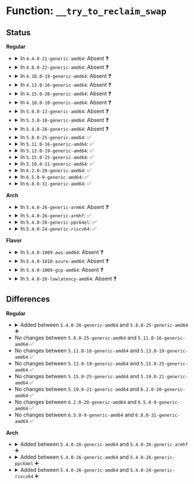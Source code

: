 # Function: <code>__try_to_reclaim_swap</code>

## Status
<b>Regular</b>
<ul>
<li>
<details>
<summary>In <code>4.4.0-21-generic-amd64</code>: Absent ❓</summary>

```json
{
  "name": "__try_to_reclaim_swap",
  "collision_type": "Unique Static",
  "inline_type": "Full",
  "funcs": [
    {
      "addr": 18446744071580764836,
      "name": "__try_to_reclaim_swap",
      "external": false,
      "loc": "mm/swapfile.c:102",
      "file": "mm/swapfile.c",
      "inline": "not declared, inlined",
      "caller_inline": [
        "mm/swapfile.c:scan_swap_map"
      ],
      "caller_func": []
    }
  ],
  "symbols": []
}
```
</details>
</li>
<li>
<details>
<summary>In <code>4.8.0-22-generic-amd64</code>: Absent ❓</summary>

```json
{
  "name": "__try_to_reclaim_swap",
  "collision_type": "Unique Static",
  "inline_type": "Full",
  "funcs": [
    {
      "addr": 18446744071580887435,
      "name": "__try_to_reclaim_swap",
      "external": false,
      "loc": "mm/swapfile.c:102",
      "file": "mm/swapfile.c",
      "inline": "not declared, inlined",
      "caller_inline": [
        "mm/swapfile.c:scan_swap_map"
      ],
      "caller_func": []
    }
  ],
  "symbols": []
}
```
</details>
</li>
<li>
<details>
<summary>In <code>4.10.0-19-generic-amd64</code>: Absent ❓</summary>

```json
{
  "name": "__try_to_reclaim_swap",
  "collision_type": "Unique Static",
  "inline_type": "Full",
  "funcs": [
    {
      "addr": 18446744071580955643,
      "name": "__try_to_reclaim_swap",
      "external": false,
      "loc": "mm/swapfile.c:102",
      "file": "mm/swapfile.c",
      "inline": "not declared, inlined",
      "caller_inline": [
        "mm/swapfile.c:scan_swap_map"
      ],
      "caller_func": []
    }
  ],
  "symbols": []
}
```
</details>
</li>
<li>
<details>
<summary>In <code>4.13.0-16-generic-amd64</code>: Absent ❓</summary>

```json
{
  "name": "__try_to_reclaim_swap",
  "collision_type": "Unique Static",
  "inline_type": "Full",
  "funcs": [
    {
      "addr": 18446744071581002779,
      "name": "__try_to_reclaim_swap",
      "external": false,
      "loc": "mm/swapfile.c:106",
      "file": "mm/swapfile.c",
      "inline": "not declared, inlined",
      "caller_inline": [
        "mm/swapfile.c:scan_swap_map_slots"
      ],
      "caller_func": []
    }
  ],
  "symbols": []
}
```
</details>
</li>
<li>
<details>
<summary>In <code>4.15.0-20-generic-amd64</code>: Absent ❓</summary>

```json
{
  "name": "__try_to_reclaim_swap",
  "collision_type": "Unique Static",
  "inline_type": "Full",
  "funcs": [
    {
      "addr": 18446744071581115306,
      "name": "__try_to_reclaim_swap",
      "external": false,
      "loc": "mm/swapfile.c:108",
      "file": "mm/swapfile.c",
      "inline": "not declared, inlined",
      "caller_inline": [
        "mm/swapfile.c:scan_swap_map_slots"
      ],
      "caller_func": []
    }
  ],
  "symbols": []
}
```
</details>
</li>
<li>
<details>
<summary>In <code>4.18.0-10-generic-amd64</code>: Absent ❓</summary>

```json
{
  "name": "__try_to_reclaim_swap",
  "collision_type": "Unique Static",
  "inline_type": "Full",
  "funcs": [
    {
      "addr": 18446744071581251126,
      "name": "__try_to_reclaim_swap",
      "external": false,
      "loc": "mm/swapfile.c:108",
      "file": "mm/swapfile.c",
      "inline": "not declared, inlined",
      "caller_inline": [
        "mm/swapfile.c:scan_swap_map_slots"
      ],
      "caller_func": []
    }
  ],
  "symbols": []
}
```
</details>
</li>
<li>
<details>
<summary>In <code>5.0.0-13-generic-amd64</code>: Absent ❓</summary>

```json
{
  "name": "__try_to_reclaim_swap",
  "collision_type": "Unique Static",
  "inline_type": "Selective",
  "funcs": [
    {
      "addr": 18446744071581333648,
      "name": "__try_to_reclaim_swap",
      "external": false,
      "loc": "mm/swapfile.c:117",
      "file": "mm/swapfile.c",
      "inline": "not declared, inlined",
      "caller_inline": [],
      "caller_func": [
        "mm/swapfile.c:free_swap_and_cache",
        "mm/swapfile.c:scan_swap_map_slots"
      ]
    }
  ],
  "symbols": [
    {
      "addr": 18446744071581333648,
      "name": "__try_to_reclaim_swap.isra.44",
      "section": ".text",
      "bind": "STB_LOCAL",
      "size": 314
    }
  ]
}
```
</details>
</li>
<li>
<details>
<summary>In <code>5.3.0-18-generic-amd64</code>: Absent ❓</summary>

```json
{
  "name": "__try_to_reclaim_swap",
  "collision_type": "Unique Static",
  "inline_type": "Selective",
  "funcs": [
    {
      "addr": 18446744071581443424,
      "name": "__try_to_reclaim_swap",
      "external": false,
      "loc": "mm/swapfile.c:127",
      "file": "mm/swapfile.c",
      "inline": "not declared, inlined",
      "caller_inline": [],
      "caller_func": [
        "mm/swapfile.c:free_swap_and_cache",
        "mm/swapfile.c:scan_swap_map_slots"
      ]
    }
  ],
  "symbols": [
    {
      "addr": 18446744071581443424,
      "name": "__try_to_reclaim_swap.isra.0",
      "section": ".text",
      "bind": "STB_LOCAL",
      "size": 293
    }
  ]
}
```
</details>
</li>
<li>
<details>
<summary>In <code>5.4.0-26-generic-amd64</code>: Absent ❓</summary>

```json
{
  "name": "__try_to_reclaim_swap",
  "collision_type": "Unique Static",
  "inline_type": "Selective",
  "funcs": [
    {
      "addr": 18446744071581507648,
      "name": "__try_to_reclaim_swap",
      "external": false,
      "loc": "mm/swapfile.c:127",
      "file": "mm/swapfile.c",
      "inline": "not declared, inlined",
      "caller_inline": [],
      "caller_func": [
        "mm/swapfile.c:free_swap_and_cache",
        "mm/swapfile.c:scan_swap_map_slots"
      ]
    }
  ],
  "symbols": [
    {
      "addr": 18446744071581507648,
      "name": "__try_to_reclaim_swap.isra.0",
      "section": ".text",
      "bind": "STB_LOCAL",
      "size": 293
    }
  ]
}
```
</details>
</li>
<li>
<details>
<summary>In <code>5.8.0-25-generic-amd64</code>: ✅</summary>

```c
int __try_to_reclaim_swap(struct swap_info_struct * si, long unsigned int offset, long unsigned int flags)
```

```json
{
  "name": "__try_to_reclaim_swap",
  "collision_type": "Unique Static",
  "inline_type": "No",
  "funcs": [
    {
      "addr": 18446744071581715632,
      "name": "__try_to_reclaim_swap",
      "external": false,
      "loc": "mm/swapfile.c:126",
      "file": "mm/swapfile.c",
      "inline": "seen, unknown",
      "caller_inline": [],
      "caller_func": [
        "mm/swapfile.c:free_swap_and_cache",
        "mm/swapfile.c:scan_swap_map_slots"
      ]
    }
  ],
  "symbols": [
    {
      "addr": 18446744071581715632,
      "name": "__try_to_reclaim_swap",
      "section": ".text",
      "bind": "STB_LOCAL",
      "size": 291
    }
  ]
}
```
</details>
</li>
<li>
<details>
<summary>In <code>5.11.0-16-generic-amd64</code>: ✅</summary>

```c
int __try_to_reclaim_swap(struct swap_info_struct * si, long unsigned int offset, long unsigned int flags)
```

```json
{
  "name": "__try_to_reclaim_swap",
  "collision_type": "Unique Static",
  "inline_type": "No",
  "funcs": [
    {
      "addr": 18446744071581763552,
      "name": "__try_to_reclaim_swap",
      "external": false,
      "loc": "mm/swapfile.c:126",
      "file": "mm/swapfile.c",
      "inline": "seen, unknown",
      "caller_inline": [],
      "caller_func": [
        "mm/swapfile.c:free_swap_and_cache",
        "mm/swapfile.c:scan_swap_map_slots"
      ]
    }
  ],
  "symbols": [
    {
      "addr": 18446744071581763552,
      "name": "__try_to_reclaim_swap",
      "section": ".text",
      "bind": "STB_LOCAL",
      "size": 284
    }
  ]
}
```
</details>
</li>
<li>
<details>
<summary>In <code>5.13.0-19-generic-amd64</code>: ✅</summary>

```c
int __try_to_reclaim_swap(struct swap_info_struct * si, long unsigned int offset, long unsigned int flags)
```

```json
{
  "name": "__try_to_reclaim_swap",
  "collision_type": "Unique Static",
  "inline_type": "No",
  "funcs": [
    {
      "addr": 18446744071581790752,
      "name": "__try_to_reclaim_swap",
      "external": false,
      "loc": "mm/swapfile.c:125",
      "file": "mm/swapfile.c",
      "inline": "seen, unknown",
      "caller_inline": [],
      "caller_func": [
        "mm/swapfile.c:free_swap_and_cache",
        "mm/swapfile.c:scan_swap_map_slots"
      ]
    }
  ],
  "symbols": [
    {
      "addr": 18446744071581790752,
      "name": "__try_to_reclaim_swap",
      "section": ".text",
      "bind": "STB_LOCAL",
      "size": 287
    }
  ]
}
```
</details>
</li>
<li>
<details>
<summary>In <code>5.15.0-25-generic-amd64</code>: ✅</summary>

```c
int __try_to_reclaim_swap(struct swap_info_struct * si, long unsigned int offset, long unsigned int flags)
```

```json
{
  "name": "__try_to_reclaim_swap",
  "collision_type": "Unique Static",
  "inline_type": "No",
  "funcs": [
    {
      "addr": 18446744071582074816,
      "name": "__try_to_reclaim_swap",
      "external": false,
      "loc": "mm/swapfile.c:125",
      "file": "mm/swapfile.c",
      "inline": "seen, unknown",
      "caller_inline": [],
      "caller_func": [
        "mm/swapfile.c:free_swap_and_cache",
        "mm/swapfile.c:scan_swap_map_slots"
      ]
    }
  ],
  "symbols": [
    {
      "addr": 18446744071582074816,
      "name": "__try_to_reclaim_swap",
      "section": ".text",
      "bind": "STB_LOCAL",
      "size": 280
    }
  ]
}
```
</details>
</li>
<li>
<details>
<summary>In <code>5.19.0-21-generic-amd64</code>: ✅</summary>

```c
int __try_to_reclaim_swap(struct swap_info_struct * si, long unsigned int offset, long unsigned int flags)
```

```json
{
  "name": "__try_to_reclaim_swap",
  "collision_type": "Unique Static",
  "inline_type": "No",
  "funcs": [
    {
      "addr": 18446744071582514416,
      "name": "__try_to_reclaim_swap",
      "external": false,
      "loc": "mm/swapfile.c:127",
      "file": "mm/swapfile.c",
      "inline": "seen, unknown",
      "caller_inline": [],
      "caller_func": [
        "mm/swapfile.c:free_swap_and_cache",
        "mm/swapfile.c:scan_swap_map_slots"
      ]
    }
  ],
  "symbols": [
    {
      "addr": 18446744071582514416,
      "name": "__try_to_reclaim_swap",
      "section": ".text",
      "bind": "STB_LOCAL",
      "size": 402
    }
  ]
}
```
</details>
</li>
<li>
<details>
<summary>In <code>6.2.0-20-generic-amd64</code>: ✅</summary>

```c
int __try_to_reclaim_swap(struct swap_info_struct * si, long unsigned int offset, long unsigned int flags)
```

```json
{
  "name": "__try_to_reclaim_swap",
  "collision_type": "Unique Static",
  "inline_type": "No",
  "funcs": [
    {
      "addr": 18446744071583033056,
      "name": "__try_to_reclaim_swap",
      "external": false,
      "loc": "mm/swapfile.c:131",
      "file": "mm/swapfile.c",
      "inline": "seen, unknown",
      "caller_inline": [],
      "caller_func": [
        "mm/swapfile.c:free_swap_and_cache",
        "mm/swapfile.c:scan_swap_map_slots"
      ]
    }
  ],
  "symbols": [
    {
      "addr": 18446744071583033056,
      "name": "__try_to_reclaim_swap",
      "section": ".text",
      "bind": "STB_LOCAL",
      "size": 232
    }
  ]
}
```
</details>
</li>
<li>
<details>
<summary>In <code>6.5.0-9-generic-amd64</code>: ✅</summary>

```c
int __try_to_reclaim_swap(struct swap_info_struct * si, long unsigned int offset, long unsigned int flags)
```

```json
{
  "name": "__try_to_reclaim_swap",
  "collision_type": "Unique Static",
  "inline_type": "No",
  "funcs": [
    {
      "addr": 18446744071583241744,
      "name": "__try_to_reclaim_swap",
      "external": false,
      "loc": "mm/swapfile.c:132",
      "file": "mm/swapfile.c",
      "inline": "seen, unknown",
      "caller_inline": [],
      "caller_func": [
        "mm/swapfile.c:free_swap_and_cache",
        "mm/swapfile.c:scan_swap_map_slots"
      ]
    }
  ],
  "symbols": [
    {
      "addr": 18446744071583241744,
      "name": "__try_to_reclaim_swap",
      "section": ".text",
      "bind": "STB_LOCAL",
      "size": 264
    }
  ]
}
```
</details>
</li>
<li>
<details>
<summary>In <code>6.8.0-31-generic-amd64</code>: ✅</summary>

```c
int __try_to_reclaim_swap(struct swap_info_struct * si, long unsigned int offset, long unsigned int flags)
```

```json
{
  "name": "__try_to_reclaim_swap",
  "collision_type": "Unique Static",
  "inline_type": "No",
  "funcs": [
    {
      "addr": 18446744071583476224,
      "name": "__try_to_reclaim_swap",
      "external": false,
      "loc": "mm/swapfile.c:134",
      "file": "mm/swapfile.c",
      "inline": "seen, unknown",
      "caller_inline": [],
      "caller_func": [
        "mm/swapfile.c:free_swap_and_cache",
        "mm/swapfile.c:scan_swap_map_slots"
      ]
    }
  ],
  "symbols": [
    {
      "addr": 18446744071583476224,
      "name": "__try_to_reclaim_swap",
      "section": ".text",
      "bind": "STB_LOCAL",
      "size": 261
    }
  ]
}
```
</details>
</li>
</ul>
<b>Arch</b>
<ul>
<li>
<details>
<summary>In <code>5.4.0-26-generic-arm64</code>: Absent ❓</summary>

```json
{
  "name": "__try_to_reclaim_swap",
  "collision_type": "Unique Static",
  "inline_type": "Selective",
  "funcs": [
    {
      "addr": 18446603336492928712,
      "name": "__try_to_reclaim_swap",
      "external": false,
      "loc": "mm/swapfile.c:127",
      "file": "mm/swapfile.c",
      "inline": "not declared, inlined",
      "caller_inline": [],
      "caller_func": [
        "mm/swapfile.c:free_swap_and_cache",
        "mm/swapfile.c:scan_swap_map_slots"
      ]
    }
  ],
  "symbols": [
    {
      "addr": 18446603336492928712,
      "name": "__try_to_reclaim_swap.isra.0",
      "section": ".text",
      "bind": "STB_LOCAL",
      "size": 376
    }
  ]
}
```
</details>
</li>
<li>
<details>
<summary>In <code>5.4.0-26-generic-armhf</code>: ✅</summary>

```c
int __try_to_reclaim_swap(struct swap_info_struct * si, long unsigned int offset, long unsigned int flags)
```

```json
{
  "name": "__try_to_reclaim_swap",
  "collision_type": "Unique Static",
  "inline_type": "No",
  "funcs": [
    {
      "addr": 3226716444,
      "name": "__try_to_reclaim_swap",
      "external": false,
      "loc": "mm/swapfile.c:127",
      "file": "mm/swapfile.c",
      "inline": "seen, unknown",
      "caller_inline": [],
      "caller_func": [
        "mm/swapfile.c:free_swap_and_cache",
        "mm/swapfile.c:scan_swap_map_slots"
      ]
    }
  ],
  "symbols": [
    {
      "addr": 3226716444,
      "name": "__try_to_reclaim_swap",
      "section": ".text",
      "bind": "STB_LOCAL",
      "size": 376
    }
  ]
}
```
</details>
</li>
<li>
<details>
<summary>In <code>5.4.0-26-generic-ppc64el</code>: ✅</summary>

```c
int __try_to_reclaim_swap(struct swap_info_struct * si, long unsigned int offset, long unsigned int flags)
```

```json
{
  "name": "__try_to_reclaim_swap",
  "collision_type": "Unique Static",
  "inline_type": "No",
  "funcs": [
    {
      "addr": 13835058055286337760,
      "name": "__try_to_reclaim_swap",
      "external": false,
      "loc": "mm/swapfile.c:127",
      "file": "mm/swapfile.c",
      "inline": "seen, unknown",
      "caller_inline": [],
      "caller_func": [
        "mm/swapfile.c:free_swap_and_cache",
        "mm/swapfile.c:scan_swap_map_slots"
      ]
    }
  ],
  "symbols": [
    {
      "addr": 13835058055286337760,
      "name": "__try_to_reclaim_swap",
      "section": ".text",
      "bind": "STB_LOCAL",
      "size": 504
    }
  ]
}
```
</details>
</li>
<li>
<details>
<summary>In <code>5.4.0-24-generic-riscv64</code>: ✅</summary>

```c
int __try_to_reclaim_swap(struct swap_info_struct * si, long unsigned int offset, long unsigned int flags)
```

```json
{
  "name": "__try_to_reclaim_swap",
  "collision_type": "Unique Static",
  "inline_type": "No",
  "funcs": [
    {
      "addr": 18446743936272848214,
      "name": "__try_to_reclaim_swap",
      "external": false,
      "loc": "mm/swapfile.c:127",
      "file": "mm/swapfile.c",
      "inline": "seen, unknown",
      "caller_inline": [],
      "caller_func": [
        "mm/swapfile.c:free_swap_and_cache",
        "mm/swapfile.c:scan_swap_map_slots"
      ]
    }
  ],
  "symbols": [
    {
      "addr": 18446743936272848214,
      "name": "__try_to_reclaim_swap",
      "section": ".text",
      "bind": "STB_LOCAL",
      "size": 288
    }
  ]
}
```
</details>
</li>
</ul>
<b>Flavor</b>
<ul>
<li>
<details>
<summary>In <code>5.4.0-1009-aws-amd64</code>: Absent ❓</summary>

```json
{
  "name": "__try_to_reclaim_swap",
  "collision_type": "Unique Static",
  "inline_type": "Selective",
  "funcs": [
    {
      "addr": 18446744071581476384,
      "name": "__try_to_reclaim_swap",
      "external": false,
      "loc": "mm/swapfile.c:127",
      "file": "mm/swapfile.c",
      "inline": "not declared, inlined",
      "caller_inline": [],
      "caller_func": [
        "mm/swapfile.c:free_swap_and_cache",
        "mm/swapfile.c:scan_swap_map_slots"
      ]
    }
  ],
  "symbols": [
    {
      "addr": 18446744071581476384,
      "name": "__try_to_reclaim_swap.isra.0",
      "section": ".text",
      "bind": "STB_LOCAL",
      "size": 293
    }
  ]
}
```
</details>
</li>
<li>
<details>
<summary>In <code>5.4.0-1010-azure-amd64</code>: Absent ❓</summary>

```json
{
  "name": "__try_to_reclaim_swap",
  "collision_type": "Unique Static",
  "inline_type": "Selective",
  "funcs": [
    {
      "addr": 18446744071581417792,
      "name": "__try_to_reclaim_swap",
      "external": false,
      "loc": "mm/swapfile.c:127",
      "file": "mm/swapfile.c",
      "inline": "not declared, inlined",
      "caller_inline": [],
      "caller_func": [
        "mm/swapfile.c:free_swap_and_cache",
        "mm/swapfile.c:scan_swap_map_slots"
      ]
    }
  ],
  "symbols": [
    {
      "addr": 18446744071581417792,
      "name": "__try_to_reclaim_swap.isra.0",
      "section": ".text",
      "bind": "STB_LOCAL",
      "size": 293
    }
  ]
}
```
</details>
</li>
<li>
<details>
<summary>In <code>5.4.0-1009-gcp-amd64</code>: Absent ❓</summary>

```json
{
  "name": "__try_to_reclaim_swap",
  "collision_type": "Unique Static",
  "inline_type": "Selective",
  "funcs": [
    {
      "addr": 18446744071581467696,
      "name": "__try_to_reclaim_swap",
      "external": false,
      "loc": "mm/swapfile.c:127",
      "file": "mm/swapfile.c",
      "inline": "not declared, inlined",
      "caller_inline": [],
      "caller_func": [
        "mm/swapfile.c:free_swap_and_cache",
        "mm/swapfile.c:scan_swap_map_slots"
      ]
    }
  ],
  "symbols": [
    {
      "addr": 18446744071581467696,
      "name": "__try_to_reclaim_swap.isra.0",
      "section": ".text",
      "bind": "STB_LOCAL",
      "size": 293
    }
  ]
}
```
</details>
</li>
<li>
<details>
<summary>In <code>5.4.0-26-lowlatency-amd64</code>: Absent ❓</summary>

```json
{
  "name": "__try_to_reclaim_swap",
  "collision_type": "Unique Static",
  "inline_type": "Selective",
  "funcs": [
    {
      "addr": 18446744071581532496,
      "name": "__try_to_reclaim_swap",
      "external": false,
      "loc": "mm/swapfile.c:127",
      "file": "mm/swapfile.c",
      "inline": "not declared, inlined",
      "caller_inline": [],
      "caller_func": [
        "mm/swapfile.c:free_swap_and_cache",
        "mm/swapfile.c:scan_swap_map_slots"
      ]
    }
  ],
  "symbols": [
    {
      "addr": 18446744071581532496,
      "name": "__try_to_reclaim_swap.isra.0",
      "section": ".text",
      "bind": "STB_LOCAL",
      "size": 293
    }
  ]
}
```
</details>
</li>
</ul>

## Differences
<b>Regular</b>
<ul>
<li>
<details>
<summary>Added between <code>5.4.0-26-generic-amd64</code> and <code>5.8.0-25-generic-amd64</code> ➕</summary>

```c
int __try_to_reclaim_swap(struct swap_info_struct * si, long unsigned int offset, long unsigned int flags)
```
</details>
</li>
<li>
No changes between <code>5.8.0-25-generic-amd64</code> and <code>5.11.0-16-generic-amd64</code> ✅
</li>
<li>
No changes between <code>5.11.0-16-generic-amd64</code> and <code>5.13.0-19-generic-amd64</code> ✅
</li>
<li>
No changes between <code>5.13.0-19-generic-amd64</code> and <code>5.15.0-25-generic-amd64</code> ✅
</li>
<li>
No changes between <code>5.15.0-25-generic-amd64</code> and <code>5.19.0-21-generic-amd64</code> ✅
</li>
<li>
No changes between <code>5.19.0-21-generic-amd64</code> and <code>6.2.0-20-generic-amd64</code> ✅
</li>
<li>
No changes between <code>6.2.0-20-generic-amd64</code> and <code>6.5.0-9-generic-amd64</code> ✅
</li>
<li>
No changes between <code>6.5.0-9-generic-amd64</code> and <code>6.8.0-31-generic-amd64</code> ✅
</li>
</ul>
<b>Arch</b>
<ul>
<li>
<details>
<summary>Added between <code>5.4.0-26-generic-amd64</code> and <code>5.4.0-26-generic-armhf</code> ➕</summary>

```c
int __try_to_reclaim_swap(struct swap_info_struct * si, long unsigned int offset, long unsigned int flags)
```
</details>
</li>
<li>
<details>
<summary>Added between <code>5.4.0-26-generic-amd64</code> and <code>5.4.0-26-generic-ppc64el</code> ➕</summary>

```c
int __try_to_reclaim_swap(struct swap_info_struct * si, long unsigned int offset, long unsigned int flags)
```
</details>
</li>
<li>
<details>
<summary>Added between <code>5.4.0-26-generic-amd64</code> and <code>5.4.0-24-generic-riscv64</code> ➕</summary>

```c
int __try_to_reclaim_swap(struct swap_info_struct * si, long unsigned int offset, long unsigned int flags)
```
</details>
</li>
</ul>
